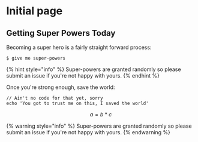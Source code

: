 # Initial page

## Getting Super Powers Today

Becoming a super hero is a fairly straight forward process:

```
$ give me super-powers
```

{% hint style="info" %}
 Super-powers are granted randomly so please submit an issue if you're not happy with yours.
{% endhint %}

Once you're strong enough, save the world:

```
// Ain't no code for that yet, sorry
echo 'You got to trust me on this, I saved the world'
```

$$
a = b * c
$$

{% warning style="info" %}
 Super-powers are granted randomly so please submit an issue if you're not happy with yours.
{% endwarning %}
